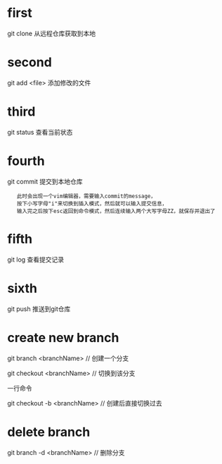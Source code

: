 # first

git clone 从远程仓库获取到本地

# second

git add \<file> 添加修改的文件

# third

git status 查看当前状态

# fourth

git commit 提交到本地仓库

```
   此时会出现一个vim编辑器，需要输入commit的message，
   按下小写字母"i"来切换到插入模式，然后就可以输入提交信息，
   输入完之后按下esc返回到命令模式，然后连续输入两个大写字母ZZ，就保存并退出了
```

# fifth

git log 查看提交记录

# sixth

git push 推送到git仓库

# create new branch

git branch \<branchName> // 创建一个分支

git checkout \<branchName> // 切换到该分支

一行命令

git checkout -b \<branchName> // 创建后直接切换过去

# delete branch

git branch -d \<branchName> // 删除分支
